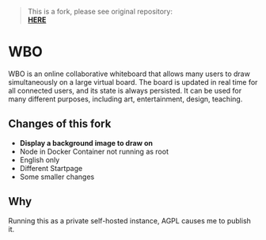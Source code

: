 > This is a fork, please see original repository:  
> [**HERE**](https://github.com/lovasoa/whitebophir)

# WBO
WBO is an online collaborative whiteboard that allows many users to draw simultaneously on a large virtual board.
The board is updated in real time for all connected users, and its state is always persisted. It can be used for many different purposes, including art, entertainment, design, teaching.

## Changes of this fork
- **Display a background image to draw on**
- Node in Docker Container not running as root
- English only
- Different Startpage
- Some smaller changes

## Why
Running this as a private self-hosted instance, AGPL causes me to publish it.
